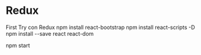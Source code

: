 # Redux
First Try con Redux
npm install react-bootstrap
npm install react-scripts -D
npm install --save react react-dom

npm start
